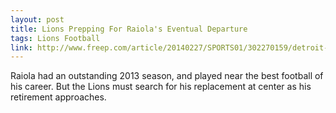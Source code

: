 ```yaml
---
layout: post
title: Lions Prepping For Raiola's Eventual Departure
tags: Lions Football
link: http://www.freep.com/article/20140227/SPORTS01/302270159/detroit-lions-dominic-raiola
---
```


Raiola had an outstanding 2013 season, and played near the best football of his career. 
But the Lions must search for his replacement at center as his retirement approaches.
